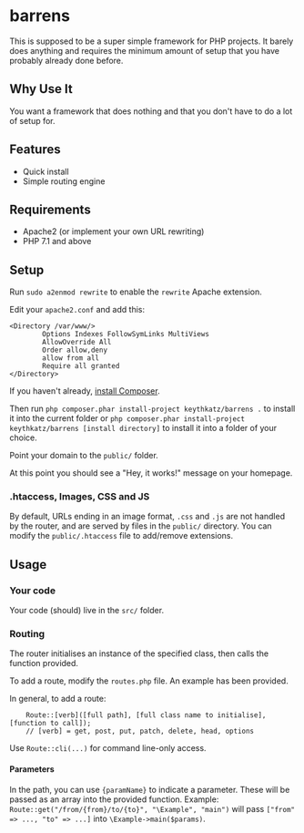 # barrens

This is supposed to be a super simple framework for PHP projects. 
It barely does anything and requires the minimum amount of setup that you
have probably already done before.

## Why Use It

You want a framework that does nothing and that you don't have to do a lot of setup for.

## Features
- Quick install
- Simple routing engine

## Requirements

- Apache2 (or implement your own URL rewriting)
- PHP 7.1 and above

## Setup

Run `sudo a2enmod rewrite` to enable the `rewrite` Apache extension.

Edit your `apache2.conf` and add this:
```
<Directory /var/www/>
        Options Indexes FollowSymLinks MultiViews
        AllowOverride All
        Order allow,deny
        allow from all
        Require all granted
</Directory>
```

If you haven't already, [install Composer](https://getcomposer.org/doc/00-intro.md).

Then run `php composer.phar install-project keythkatz/barrens .` to install it into
the current folder or `php composer.phar install-project keythkatz/barrens [install directory]` to install
it into a folder of your choice.

Point your domain to the `public/` folder.

At this point you should see a "Hey, it works!" message on your homepage.

### .htaccess, Images, CSS and JS

By default, URLs ending in an image format, `.css` and `.js` are not handled by the router, and are served by files in the `public/` directory.
You can modify the `public/.htaccess` file to add/remove extensions.

## Usage

### Your code

Your code (should) live in the `src/` folder.

### Routing

The router initialises an instance of the specified class, then calls the function provided.

To add a route, modify the `routes.php` file. An example has been provided.

In general, to add a route:
```
	Route::[verb]([full path], [full class name to initialise], [function to call]);
	// [verb] = get, post, put, patch, delete, head, options
```

Use `Route::cli(...)` for command line-only access.

#### Parameters

In the path, you can use `{paramName}` to indicate a parameter. These will be passed as an array into the provided function.
Example: `Route::get("/from/{from}/to/{to}", "\Example", "main")` will pass `["from" => ..., "to" => ...]` into `\Example->main($params)`.
